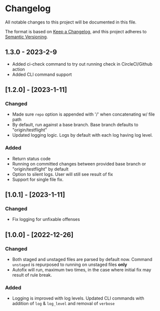 # Changelog

All notable changes to this project will be documented in this file.

The format is based on [Keep a Changelog](https://keepachangelog.com/en/1.0.0/),
and this project adheres to [Semantic Versioning](https://semver.org/spec/v2.0.0.html).

## 1.3.0 - 2023-2-9
- Added ci-check command to try out running check in CircleCI/Github action
- Added CLI command support

## [1.2.0] - [2023-1-11]
### Changed
- Made sure `repo` option is appended with '/' when concatenating w/ file path
- By default, run against a base branch. Base branch defaults to "origin/testflight"
- Updated logging logic. Logs by default with each log having log level.

### Added
- Return status code
- Running on committed changes between provided base branch or "origin/testflight" by default
- Option to silent logs. User will still see result of fix
- Support for single file fix.

## [1.0.1] - [2023-1-11]
### Changed
- Fix logging for unfixable offenses

## [1.0.0] - [2022-12-26]
### Changed
- Both staged and unstaged files are parsed by default now.
  Command `unstaged` is repurposed to running on unstaged files **only**
- Autofix will run, maximum two times, in the case where initial fix may result of rule
  break.

### Added
- Logging is improved with log levels. Updated CLI commands with addition of `log` & `log_level` and removal of `verbose`
